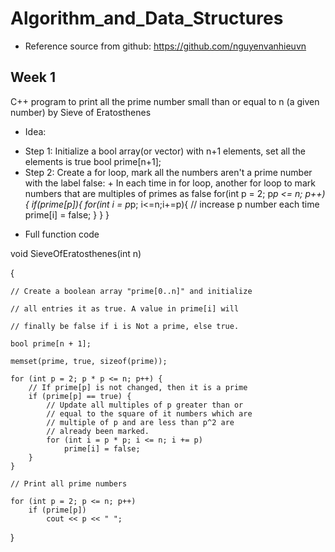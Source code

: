 # Algorithm_and_Data_Structures
* Reference source from github: https://github.com/nguyenvanhieuvn
## Week 1
  C++ program to print all the prime number small than or equal to n (a given number) by Sieve of Eratosthenes
* Idea: 
- Step 1: Initialize a bool array(or vector) with n+1 elements, set all the elements is true
        bool prime[n+1];
- Step 2: Create a for loop, mark all the numbers aren't a prime number with the label false:
        + In each time in for loop, another for loop to mark numbers that are multiples of primes as false
        for(int p = 2; p*p <= n; p++){
           if(prime[p]){
              for(int i = p*p; i<=n;i+=p){  // increase p number each time
                  prime[i] = false;
              }
           }
        }

* Full function code

void SieveOfEratosthenes(int n)

{   

    // Create a boolean array "prime[0..n]" and initialize

    // all entries it as true. A value in prime[i] will

    // finally be false if i is Not a prime, else true.

    bool prime[n + 1];

    memset(prime, true, sizeof(prime));
 
    for (int p = 2; p * p <= n; p++) {
        // If prime[p] is not changed, then it is a prime
        if (prime[p] == true) {
            // Update all multiples of p greater than or
            // equal to the square of it numbers which are
            // multiple of p and are less than p^2 are
            // already been marked.
            for (int i = p * p; i <= n; i += p)
                prime[i] = false;
        }
    }
 
    // Print all prime numbers
    
    for (int p = 2; p <= n; p++)
        if (prime[p])
            cout << p << " ";
}
 